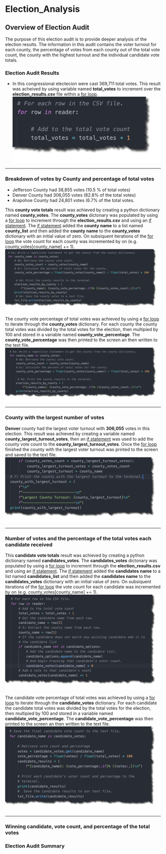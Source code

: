 # Election_Analysis
## Overview of Election Audit
The purpose of this election audit is to provide deeper analysis of the election results. The information in this audit contains the voter turnout for each county, the percentage of votes from each county out of the total vote count, the county with the highest turnout and the individual candidate vote totals. 

### Election Audit Results

* In this congressional electecion were cast 369,711 total votes.
This result was acheived by using variable named **total_votes** to increment over the **election_results.csv** file within a [for loop](https://www.w3schools.com/python/python_for_loops.asp).
![image_name](https://github.com/jh2010/Election_Analysis/blob/master/images/election_total_votes.png)

---

### Breakdown of votes by County and percentage of total votes
  * Jefferson County had 38,855 votes (10.5 % of total votes)
  * Denver County had 306,055 votes (82.8% of the total votes)
  * Arapohoe County had 24,801 votes (6.7% of the total votes.

This **county vote totals** result was achieved by creating a python dictionary named **county_votes**.  The **county_votes** dictonary was populated by using a [for loop](https://www.w3schools.com/python/python_for_loops.asp) to increment through the **election_results.csv** and using an [if statement](https://docs.python.org/3/tutorial/controlflow.html).  The [if statement](https://docs.python.org/3/tutorial/controlflow.html) added the **county name** to a list named **county_list** and then added the **county name** to the **county_votes** dictionary with an initial value of zero. On subsiquent iterations of the [for loop](https://www.w3schools.com/python/python_for_loops.asp) the vote count for each county was incremented by on (e.g. county_votes[county_name] += 1).
![image_name](https://github.com/jh2010/Election_Analysis/blob/master/images/votes_by_county_totals.png)

The county vote percentage of total votes was achieved by using a [for loop](https://www.w3schools.com/python/python_for_loops.asp) to iterate through the **county_votes** dictionary.  For each county the county total votes was divided by the total votes for the election, then multipied by 100 and stored in a variable named **county_vote_percentage**.  The **county_vote_percentage** was then printed to the screen an then written to the text file.
![image_name](https://github.com/jh2010/Election_Analysis/blob/master/images/votes_by_county_percentage.png)

---

### County with the largest number of votes
**Denver** county had the largest voter turnout with **306,055** votes in this election.  This result was achieved by creating a variable named **county_largest_turnout_votes**, then an [if statement](https://docs.python.org/3/tutorial/controlflow.html) was used to add the county vote count to the **county_largest_turnout_votes**.  Once the [for loop](https://www.w3schools.com/python/python_for_loops.asp) finished the county with the largest voter turnout was printed to the screen and saved to the text file.
![image_name](https://github.com/jh2010/Election_Analysis/blob/master/images/county_with_largest_turnout.png)

---

### Number of votes and the percentage of the total votes each candidate received
This **candidate vote totals** result was achieved by creating a python dictionary named **candidates_votes**.  The **candidates_votes** dictonary was populated by using a [for loop](https://www.w3schools.com/python/python_for_loops.asp) to increment through the **election_results.csv** and using an [if statement](https://docs.python.org/3/tutorial/controlflow.html).  The [if statement](https://docs.python.org/3/tutorial/controlflow.html) added the **candidates name** to a list named **candidates_list** and then added the **candidates name** to the **candidates_votes** dictionary with an initial value of zero. On subsiquent iterations of the [for loop](https://www.w3schools.com/python/python_for_loops.asp) the vote count for each candidate was incremented by on (e.g. county_votes[county_name] += 1).
![image_name](https://github.com/jh2010/Election_Analysis/blob/master/images/votes_by_candidate_totals.png)

The candidate vote percentage of total votes was achieved by using a [for loop](https://www.w3schools.com/python/python_for_loops.asp) to iterate through the **candidate_votes** dictionary.  For each candidate the candidate total votes was divided by the total votes for the election, then multipied by 100 and stored in a variable named **candidate_vote_percentage**.  The **candidate_vote_percentage** was then printed to the screen an then written to the text file.
![image_name](https://github.com/jh2010/Election_Analysis/blob/master/images/votes_by_candidate_percentage.png)

---

### Winning candidate, vote count, and percentage of the total votes





### Election Audit Summary
